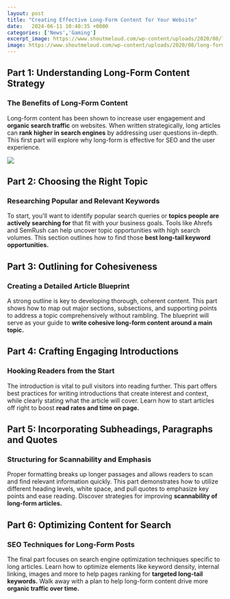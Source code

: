 ```yaml
---
layout: post
title: "Creating Effective Long-Form Content for Your Website"
date:   2024-06-11 10:40:35 +0000
categories: ['News','Gaming']
excerpt_image: https://www.shoutmeloud.com/wp-content/uploads/2020/08/long-form-content-seo.jpeg
image: https://www.shoutmeloud.com/wp-content/uploads/2020/08/long-form-content-seo.jpeg
---
```


## Part 1: Understanding Long-Form Content Strategy
### The Benefits of Long-Form Content 
Long-form content has been shown to increase user engagement and **organic search traffic** on websites. When written strategically, long articles can **rank higher in search engines** by addressing user questions in-depth. This first part will explore why long-form is effective for SEO and the user experience. 

![](https://www.growthbarseo.com/wp-content/uploads/2022/05/blog-background-images-copy-GBS.001.jpeg)
## Part 2: Choosing the Right Topic
### Researching Popular and Relevant Keywords
To start, you'll want to identify popular search queries or **topics people are actively searching for** that fit with your business goals. Tools like Ahrefs and SemRush can help uncover topic opportunities with high search volumes. This section outlines how to find those **best long-tail keyword opportunities.**
## Part 3: Outlining for Cohesiveness 
### Creating a Detailed Article Blueprint 
A strong outline is key to developing thorough, coherent content. This part shows how to map out major sections, subsections, and supporting points to address a topic comprehensively without rambling. The blueprint will serve as your guide to **write cohesive long-form content around a main topic.**
## Part 4: Crafting Engaging Introductions 
### Hooking Readers from the Start  
The introduction is vital to pull visitors into reading further. This part offers best practices for writing introductions that create interest and context, while clearly stating what the article will cover. Learn how to start articles off right to boost **read rates and time on page.**
## Part 5: Incorporating Subheadings, Paragraphs and Quotes  
### Structuring for Scannability and Emphasis
Proper formatting breaks up longer passages and allows readers to scan and find relevant information quickly. This part demonstrates how to utilize different heading levels, white space, and pull quotes to emphasize key points and ease reading. Discover strategies for improving **scannability of long-form articles.**  
## Part 6: Optimizing Content for Search 
### SEO Techniques for Long-Form Posts
The final part focuses on search engine optimization techniques specific to long articles. Learn how to optimize elements like keyword density, internal linking, images and more to help pages ranking for **targeted long-tail keywords.** Walk away with a plan to help long-form content drive more **organic traffic over time.**